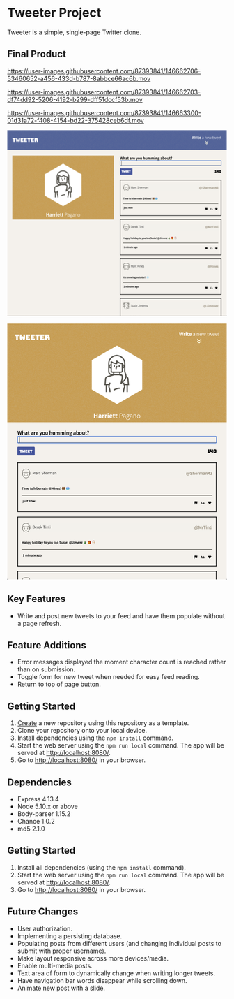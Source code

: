 # Tweeter Project

Tweeter is a simple, single-page Twitter clone. 


## Final Product


https://user-images.githubusercontent.com/87393841/146662706-53460652-a456-433d-b787-8abbce66ac6b.mov


https://user-images.githubusercontent.com/87393841/146662703-df74dd92-5206-4192-b299-dff51dccf53b.mov


https://user-images.githubusercontent.com/87393841/146663300-01d31a72-f408-4154-bd22-375428ceb6df.mov



!["Screenshot of large screen"](https://github.com/careuno/tweeter-kn/blob/master/docs/Tweeter%20larger%20than%20768px.png)

!["screenshot of small screen"](https://github.com/careuno/tweeter-kn/blob/master/docs/Tweeter%20768px.png)


## Key Features
- Write and post new tweets to your feed and have them populate without a page refresh.

## Feature Additions
- Error messages displayed the moment character count is reached rather than on submission.
- Toggle form for new tweet when needed for easy feed reading.
- Return to top of page button. 

## Getting Started

1. [Create](https://docs.github.com/en/repositories/creating-and-managing-repositories/creating-a-repository-from-a-template) a new repository using this repository as a template.
2. Clone your repository onto your local device.
3. Install dependencies using the `npm install` command.
3. Start the web server using the `npm run local` command. The app will be served at <http://localhost:8080/>.
4. Go to <http://localhost:8080/> in your browser.

## Dependencies
- Express 4.13.4
- Node 5.10.x or above
- Body-parser  1.15.2
- Chance 1.0.2
- md5 2.1.0

## Getting Started
1. Install all dependencies (using the `npm install` command).
2. Start the web server using the `npm run local` command. The app will be served at <http://localhost:8080/>.
4. Go to <http://localhost:8080/> in your browser.

## Future Changes
- User authorization.
- Implementing a persisting database.
- Populating posts from different users (and changing individual posts to submit with proper username).
- Make layout responsive across more devices/media.
- Enable multi-media posts. 
- Text area of form to dynamically change when writing longer tweets. 
- Have navigation bar words disappear while scrolling down. 
- Animate new post with a slide.
